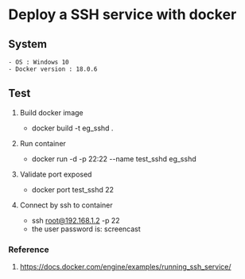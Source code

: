 # Deploy a SSH service with docker

## System
	- OS : Windows 10
	- Docker version : 18.0.6

## Test

1. Build docker image
	- docker build -t eg_sshd .

2. Run container
	- docker run -d -p 22:22 --name test_sshd eg_sshd

3. Validate port exposed 
	- docker port test_sshd 22

4. Connect by ssh to container
	- ssh root@192.168.1.2 -p 22
	- the user password is: screencast

### Reference 

1. https://docs.docker.com/engine/examples/running_ssh_service/


